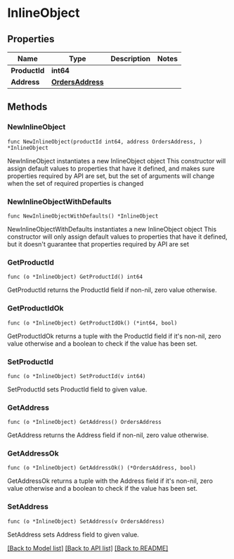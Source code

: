 # InlineObject

## Properties

Name | Type | Description | Notes
------------ | ------------- | ------------- | -------------
**ProductId** | **int64** |  | 
**Address** | [**OrdersAddress**](OrdersAddress.md) |  | 

## Methods

### NewInlineObject

`func NewInlineObject(productId int64, address OrdersAddress, ) *InlineObject`

NewInlineObject instantiates a new InlineObject object
This constructor will assign default values to properties that have it defined,
and makes sure properties required by API are set, but the set of arguments
will change when the set of required properties is changed

### NewInlineObjectWithDefaults

`func NewInlineObjectWithDefaults() *InlineObject`

NewInlineObjectWithDefaults instantiates a new InlineObject object
This constructor will only assign default values to properties that have it defined,
but it doesn't guarantee that properties required by API are set

### GetProductId

`func (o *InlineObject) GetProductId() int64`

GetProductId returns the ProductId field if non-nil, zero value otherwise.

### GetProductIdOk

`func (o *InlineObject) GetProductIdOk() (*int64, bool)`

GetProductIdOk returns a tuple with the ProductId field if it's non-nil, zero value otherwise
and a boolean to check if the value has been set.

### SetProductId

`func (o *InlineObject) SetProductId(v int64)`

SetProductId sets ProductId field to given value.


### GetAddress

`func (o *InlineObject) GetAddress() OrdersAddress`

GetAddress returns the Address field if non-nil, zero value otherwise.

### GetAddressOk

`func (o *InlineObject) GetAddressOk() (*OrdersAddress, bool)`

GetAddressOk returns a tuple with the Address field if it's non-nil, zero value otherwise
and a boolean to check if the value has been set.

### SetAddress

`func (o *InlineObject) SetAddress(v OrdersAddress)`

SetAddress sets Address field to given value.



[[Back to Model list]](../README.md#documentation-for-models) [[Back to API list]](../README.md#documentation-for-api-endpoints) [[Back to README]](../README.md)


